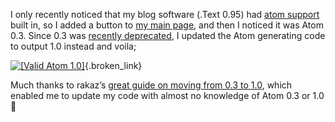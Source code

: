 I only recently noticed that my blog software (.Text 0.95) had <a href="http://blogs.duncanmackenzie.net/duncanma/atom.aspx" target="_blank" class="broken_link">atom support</a> built in, so I added a button to <a href="http://blogs.duncanmackenzie.net/duncanma/" target="_blank" class="broken_link">my main page</a>, and then I noticed it was Atom 0.3. Since 0.3 was <a href="http://www.feedvalidator.org/news/archives/2005/09/15/atom_03_deprecated.html" target="_blank">recently deprecated</a>, I updated the Atom generating code to output 1.0 instead and voila;

[![[Valid Atom 1.0]](/images/valid-atom.png "Validate my Atom 1.0 feed")](http://www.feedvalidator.org/check.cgi?url=http://blogs.duncanmackenzie.net/duncanma/atom.aspx){.broken_link} 

Much thanks to rakaz&#8217;s <a href="http://www.rakaz.nl/nucleus/item/103" target="_blank" class="broken_link">great guide on moving from 0.3 to 1.0</a>, which enabled me to update my code with almost no knowledge of Atom 0.3 or 1.0 🙂